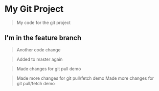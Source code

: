 # My Git Project

> My code for the git project

## I'm in the feature branch

> Another code change

> Added to master again

> Made changes for git pull demo

> Made more changes for git pull/fetch demo
> Made more changes for git pull/fetch demo
